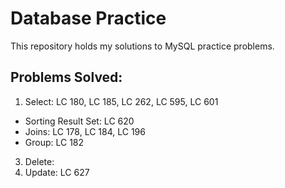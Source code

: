 # Database Practice
This repository holds my solutions to MySQL practice problems.
## Problems Solved:
1. Select: LC 180, LC 185, LC 262, LC 595, LC 601
  * Sorting Result Set: LC 620
  * Joins: LC 178, LC 184, LC 196
  * Group: LC 182
3. Delete:
5. Update: LC 627
